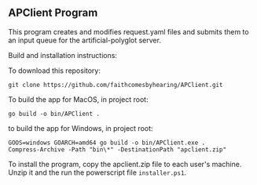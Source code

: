 ## APClient Program

This program creates and modifies request.yaml files and submits them to an input queue
for the artificial-polyglot server.

Build and installation instructions:

To download this repository:
```
git clone https://github.com/faithcomesbyhearing/APClient.git
```
To build the app for MacOS, in project root: 
```
go build -o bin/APClient .
```
to build the app for Windows, in project root:
```
GOOS=windows GOARCH=amd64 go build -o bin/APClient.exe .
Compress-Archive -Path "bin\*" -DestinationPath "apclient.zip"
```
To install the program, copy the apclient.zip file to each user's machine.  
Unzip it and the run the powerscript file `installer.ps1`.

